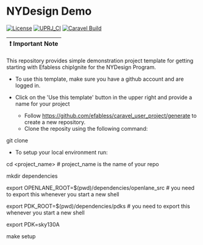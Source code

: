 # NYDesign Demo

[![License](https://img.shields.io/badge/License-Apache%202.0-blue.svg)](https://opensource.org/licenses/Apache-2.0) [![UPRJ_CI](https://github.com/efabless/caravel_project_example/actions/workflows/user_project_ci.yml/badge.svg)](https://github.com/efabless/caravel_project_example/actions/workflows/user_project_ci.yml) [![Caravel Build](https://github.com/efabless/caravel_project_example/actions/workflows/caravel_build.yml/badge.svg)](https://github.com/efabless/caravel_project_example/actions/workflows/caravel_build.yml)

| :exclamation: Important Note            |
|-----------------------------------------|

This repository provides simple demonstration project template for getting starting with Efabless chipIgnite for the NYDesign Program.

- To use this template, make sure you have a github account and are logged in.
- Click on the 'Use this template' button in the upper right and provide a name for your project

   *   Follow https://github.com/efabless/caravel_user_project/generate to create a new repository.
   *   Clone the reposity using the following command:
   
   
git clone <your github repo URL>
	
   *   To setup your local environment run:
  
cd <project_name> # project_name is the name of your repo
	
mkdir dependencies
	
export OPENLANE_ROOT=$(pwd)/dependencies/openlane_src # you need to export this whenever you start a new shell

export PDK_ROOT=$(pwd)/dependencies/pdks # you need to export this whenever you start a new shell

export PDK=sky130A

make setup
